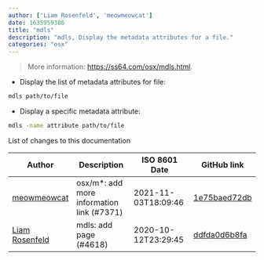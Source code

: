 ```yaml
---
author: ['Liam Rosenfeld', 'meowmeowcat']
date: 1635959386
title: "mdls"
description: "mdls, Display the metadata attributes for a file."
categories: "osx"
---
```

> More information: <https://ss64.com/osx/mdls.html>.

- Display the list of metadata attributes for file:

```bash
mdls path/to/file
```

- Display a specific metadata attribute:

```bash
mdls -name attribute path/to/file
```
List of changes to this documentation


Author | Description | ISO 8601 Date | GitHub link
------|-----|-----|-----
[meowmeowcat](mailto:meowmeowcat1211@gmail.com) | osx/m*: add more information link (#7371) | 2021-11-03T18:09:46 | [1e75baed72db](https://github.com/tldr-pages/tldr/commit/1e75baed72db8bc67f7edfc001cd572f755beba5)
[Liam Rosenfeld](mailto:me@liamrosenfeld.com) | mdls: add page (#4618) | 2020-10-12T23:29:45 | [ddfda0d6b8fa](https://github.com/tldr-pages/tldr/commit/ddfda0d6b8fa4f7ae6639241bc90f385c601fecf)

